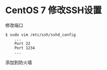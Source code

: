 # CentOS 7 修改SSH设置

修改端口  
```
$ sudo vim /etc/ssh/sshd_config
    ...
    Port 22
    Port 1234
    ...
```

添加到防火墙

```

```